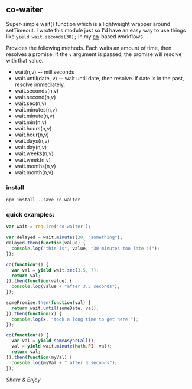 ## co-waiter

Super-simple wait() function which is a lightweight wrapper around setTimeout.
I wrote this module just so I'd have an easy way to use things like
`yield wait.seconds(30);` in my [co](https://github.com/tj/co)-based workflows.

Provides the following methods. Each waits an amount of time, then resolves a
promise. If the `v` argument is passed, the promise will resolve with that
value.

  * wait(n,v) -- milliseconds
  * wait.until(date, v) -- wait until date, then resolve. if date is in the past, resolve immediately.
  * wait.seconds(n,v)
  * wait.second(n,v)
  * wait.sec(n,v)
  * wait.minutes(n,v)
  * wait.minute(n,v)
  * wait.min(n,v)
  * wait.hours(n,v)
  * wait.hour(n,v)
  * wait.days(n,v)
  * wait.day(n,v)
  * wait.weeks(n,v)
  * wait.week(n,v)
  * wait.months(n,v)
  * wait.month(n,v)

### install

`npm install --save co-waiter`

### quick examples:

```javascript
var wait = require('co-waiter');

var delayed = wait.minutes(30, "something");
delayed.then(function(value) {
  console.log("this is", value, "30 minutes too late :(");
});
```

```javascript
co(function*() {
  var val = yield wait.sec(3.5, 7);
  return val;
}).then(function(value) {
  console.log(value + "after 3.5 seconds");
});
```

```javascript
somePromise.then(function(val) {
  return wait.until(someDate, val);
}).then(function(x) {
  console.log(x, "took a long time to get here!");
});
```

```javascript
co(function*() {
  var val = yield someAsyncCall();
  val = yield wait.minute(Math.PI, val);
  return val;
}).then(function(myVal) {
  console.log(myVal + " after π seconds");
});
```





_Share & Enjoy_
